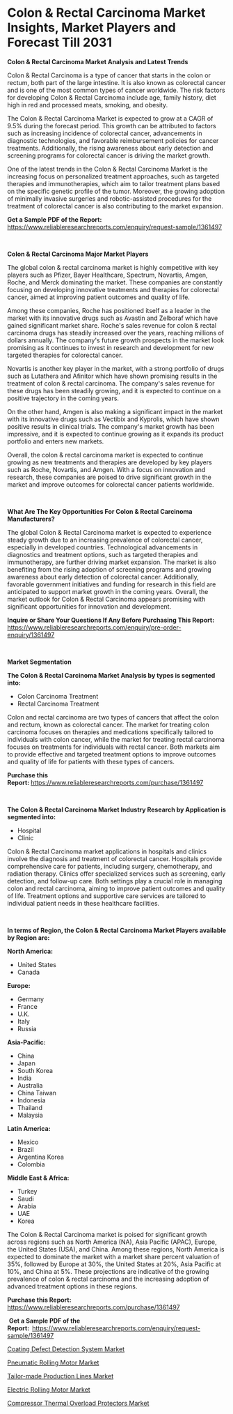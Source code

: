 <p><h1>Colon & Rectal Carcinoma Market Insights, Market Players and Forecast Till 2031</h1></p><p><strong>Colon & Rectal Carcinoma Market Analysis and Latest Trends</strong></p>
<p><p>Colon & Rectal Carcinoma is a type of cancer that starts in the colon or rectum, both part of the large intestine. It is also known as colorectal cancer and is one of the most common types of cancer worldwide. The risk factors for developing Colon & Rectal Carcinoma include age, family history, diet high in red and processed meats, smoking, and obesity.</p><p>The Colon & Rectal Carcinoma Market is expected to grow at a CAGR of 9.5% during the forecast period. This growth can be attributed to factors such as increasing incidence of colorectal cancer, advancements in diagnostic technologies, and favorable reimbursement policies for cancer treatments. Additionally, the rising awareness about early detection and screening programs for colorectal cancer is driving the market growth.</p><p>One of the latest trends in the Colon & Rectal Carcinoma Market is the increasing focus on personalized treatment approaches, such as targeted therapies and immunotherapies, which aim to tailor treatment plans based on the specific genetic profile of the tumor. Moreover, the growing adoption of minimally invasive surgeries and robotic-assisted procedures for the treatment of colorectal cancer is also contributing to the market expansion.</p></p>
<p><strong>Get a Sample PDF of the Report:&nbsp;</strong> <a href="https://www.reliableresearchreports.com/enquiry/request-sample/1361497">https://www.reliableresearchreports.com/enquiry/request-sample/1361497</a></p>
<p>&nbsp;</p>
<p><strong>Colon & Rectal Carcinoma Major Market Players</strong></p>
<p><p>The global colon & rectal carcinoma market is highly competitive with key players such as Pfizer, Bayer Healthcare, Spectrum, Novartis, Amgen, Roche, and Merck dominating the market. These companies are constantly focusing on developing innovative treatments and therapies for colorectal cancer, aimed at improving patient outcomes and quality of life.</p><p>Among these companies, Roche has positioned itself as a leader in the market with its innovative drugs such as Avastin and Zelboraf which have gained significant market share. Roche's sales revenue for colon & rectal carcinoma drugs has steadily increased over the years, reaching millions of dollars annually. The company's future growth prospects in the market look promising as it continues to invest in research and development for new targeted therapies for colorectal cancer.</p><p>Novartis is another key player in the market, with a strong portfolio of drugs such as Lutathera and Afinitor which have shown promising results in the treatment of colon & rectal carcinoma. The company's sales revenue for these drugs has been steadily growing, and it is expected to continue on a positive trajectory in the coming years.</p><p>On the other hand, Amgen is also making a significant impact in the market with its innovative drugs such as Vectibix and Kyprolis, which have shown positive results in clinical trials. The company's market growth has been impressive, and it is expected to continue growing as it expands its product portfolio and enters new markets.</p><p>Overall, the colon & rectal carcinoma market is expected to continue growing as new treatments and therapies are developed by key players such as Roche, Novartis, and Amgen. With a focus on innovation and research, these companies are poised to drive significant growth in the market and improve outcomes for colorectal cancer patients worldwide.</p></p>
<p>&nbsp;</p>
<p><strong>What Are The Key Opportunities For Colon & Rectal Carcinoma Manufacturers?</strong></p>
<p><p>The global Colon & Rectal Carcinoma market is expected to experience steady growth due to an increasing prevalence of colorectal cancer, especially in developed countries. Technological advancements in diagnostics and treatment options, such as targeted therapies and immunotherapy, are further driving market expansion. The market is also benefiting from the rising adoption of screening programs and growing awareness about early detection of colorectal cancer. Additionally, favorable government initiatives and funding for research in this field are anticipated to support market growth in the coming years. Overall, the market outlook for Colon & Rectal Carcinoma appears promising with significant opportunities for innovation and development.</p></p>
<p><strong>Inquire or Share Your Questions If Any Before Purchasing This Report:</strong> <a href="https://www.reliableresearchreports.com/enquiry/pre-order-enquiry/1361497">https://www.reliableresearchreports.com/enquiry/pre-order-enquiry/1361497</a></p>
<p>&nbsp;</p>
<p><strong>Market Segmentation</strong></p>
<p><strong>The Colon & Rectal Carcinoma Market Analysis by types is segmented into:</strong></p>
<p><ul><li>Colon Carcinoma Treatment</li><li>Rectal Carcinoma Treatment</li></ul></p>
<p><p>Colon and rectal carcinoma are two types of cancers that affect the colon and rectum, known as colorectal cancer. The market for treating colon carcinoma focuses on therapies and medications specifically tailored to individuals with colon cancer, while the market for treating rectal carcinoma focuses on treatments for individuals with rectal cancer. Both markets aim to provide effective and targeted treatment options to improve outcomes and quality of life for patients with these types of cancers.</p></p>
<p><strong>Purchase this Report:&nbsp;</strong><a href="https://www.reliableresearchreports.com/purchase/1361497">https://www.reliableresearchreports.com/purchase/1361497</a></p>
<p>&nbsp;</p>
<p><strong>The Colon & Rectal Carcinoma Market Industry Research by Application is segmented into:</strong></p>
<p><ul><li>Hospital</li><li>Clinic</li></ul></p>
<p><p>Colon & Rectal Carcinoma market applications in hospitals and clinics involve the diagnosis and treatment of colorectal cancer. Hospitals provide comprehensive care for patients, including surgery, chemotherapy, and radiation therapy. Clinics offer specialized services such as screening, early detection, and follow-up care. Both settings play a crucial role in managing colon and rectal carcinoma, aiming to improve patient outcomes and quality of life. Treatment options and supportive care services are tailored to individual patient needs in these healthcare facilities.</p></p>
<p>&nbsp;</p>
<p><strong>In terms of Region, the Colon & Rectal Carcinoma Market Players available by Region are:</strong></p>
<p>
    <p> <strong> North America: </strong>
        <ul>
            <li>United States</li>
            <li>Canada</li>
        </ul>
        </p> 
    <p> <strong> Europe: </strong>
        <ul>
            <li>Germany</li>
            <li>France</li>
            <li>U.K.</li>
            <li>Italy</li>
            <li>Russia</li>
        </ul>
        </p> 
    <p> <strong> Asia-Pacific: </strong>
        <ul>
            <li>China</li>
            <li>Japan</li>
            <li>South Korea</li>
            <li>India</li>
            <li>Australia</li>
            <li>China Taiwan</li>
            <li>Indonesia</li>
            <li>Thailand</li>
            <li>Malaysia</li>
        </ul>
        </p> 
    <p> <strong> Latin America: </strong>
        <ul>
            <li>Mexico</li>
            <li>Brazil</li>
            <li>Argentina Korea</li>
            <li>Colombia</li>
        </ul>
        </p> 
    <p> <strong> Middle East & Africa: </strong>
        <ul>
            <li>Turkey</li>
            <li>Saudi</li>
            <li>Arabia</li>
            <li>UAE</li>
            <li>Korea</li>
        </ul>
    </p>
    </p>
<p><p>The Colon & Rectal Carcinoma market is poised for significant growth across regions such as North America (NA), Asia Pacific (APAC), Europe, the United States (USA), and China. Among these regions, North America is expected to dominate the market with a market share percent valuation of 35%, followed by Europe at 30%, the United States at 20%, Asia Pacific at 10%, and China at 5%. These projections are indicative of the growing prevalence of colon & rectal carcinoma and the increasing adoption of advanced treatment options in these regions.</p></p>
<p><strong>Purchase this Report: </strong><a href="https://www.reliableresearchreports.com/purchase/1361497">https://www.reliableresearchreports.com/purchase/1361497</a></p>
<p>&nbsp;<strong>Get a Sample PDF of the Report:&nbsp;&nbsp;</strong><a href="https://www.reliableresearchreports.com/enquiry/request-sample/1361497">https://www.reliableresearchreports.com/enquiry/request-sample/1361497</a></p>
<p><strong></strong></p>
<p><p><a href="https://medium.com/@damionrunte/coating-defect-detection-system-market-trends-forecast-and-competitive-analysis-to-2031-d01899927207">Coating Defect Detection System Market</a></p><p><a href="https://medium.com/@lacyquitzon/pneumatic-rolling-motor-market-insight-market-trends-growth-forecasted-from-2024-to-2031-a54aeadc1670">Pneumatic Rolling Motor Market</a></p><p><a href="https://medium.com/@damionrunte/tailor-made-production-lines-nbsp-market-focuses-on-market-share-size-and-projected-forecast-till-d2e4e84540b1">Tailor-made Production Lines Market</a></p><p><a href="https://medium.com/@lacyquitzon/electric-rolling-motor-market-report-reveals-the-latest-trends-and-growth-opportunities-of-this-188dcfdaa6e6">Electric Rolling Motor Market</a></p><p><a href="https://medium.com/@damionrunte/compressor-thermal-overload-protectors-market-size-cagr-trends-2024-2030-45c5527a7e53">Compressor Thermal Overload Protectors Market</a></p></p>